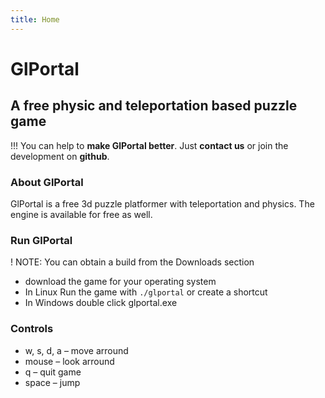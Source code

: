 ```yaml
---
title: Home
---
```


# GlPortal
## A free physic and teleportation based puzzle game

!!! You can help to **make GlPortal better**. Just **contact us** or join the development on **github**.
### About GlPortal
GlPortal is a free 3d puzzle platformer with teleportation and physics. The engine is available for free as well.
### Run GlPortal
! NOTE: You can obtain a build from the Downloads section
- download the game for your operating system
- In Linux Run the game with `./glportal` or create a shortcut
- In Windows double click glportal.exe

### Controls
- w, s, d, a – move arround
- mouse – look arround
- q – quit game
- space – jump

